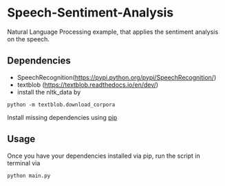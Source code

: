 # Speech-Sentiment-Analysis
Natural Language Processing example, that applies the sentiment analysis on the speech.

## Dependencies

* SpeechRecognition(https://pypi.python.org/pypi/SpeechRecognition/)
* textblob (https://textblob.readthedocs.io/en/dev/)
* install the nltk_data by 

```
python -m textblob.download_corpora
```
Install missing dependencies using [pip](https://pip.pypa.io/en/stable/installing/)

## Usage

Once you have your dependencies installed via pip, run the script in terminal via

```
python main.py
```
